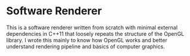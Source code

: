 # Software Renderer

This is a software renderer written from scratch with minimal external dependencies in C++11 that loosely repeats the structure of the OpenGL library. I wrote this mainly to know how OpenGL works and better understand rendering pipeline and basics of computer graphics.
